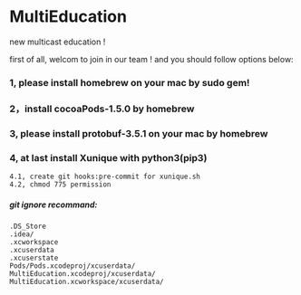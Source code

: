 # MultiEducation
new multicast education !

first of all, welcom to join in our team ! and you should follow options below:

### 1, please install homebrew on your mac by sudo gem!

### 2，install cocoaPods-1.5.0 by homebrew

### 3, please install protobuf-3.5.1 on your mac by homebrew

### 4, at last install Xunique with python3(pip3)
	4.1, create git hooks:pre-commit for xunique.sh
	4.2, chmod 775 permission

##### git ignore recommand:
```
.DS_Store
.idea/
.xcworkspace
.xcuserdata
.xcuserstate
Pods/Pods.xcodeproj/xcuserdata/
MultiEducation.xcodeproj/xcuserdata/
MultiEducation.xcworkspace/xcuserdata/
```
